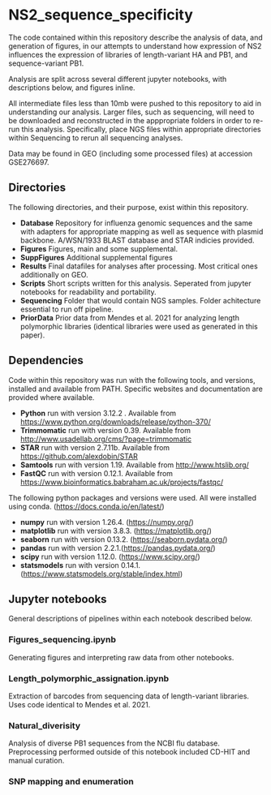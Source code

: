 

# NS2_sequence_specificity

The code contained within this repository describe the analysis of data, and generation of figures, in our attempts to understand how expression of NS2 influences the expression of libraries of length-variant HA and PB1, and sequence-variant PB1.

Analysis are split across several different jupyter notebooks, with descriptions below, and figures inline.

All intermediate files less than 10mb were pushed to this repository to aid in understanding our analysis.
Larger files, such as sequencing, will need to be downloaded and reconstructed in the apppropriate folders in order to re-run this analysis.
Specifically, place NGS files within appropriate directories within Sequencing to rerun all sequencing analyses.

Data may be found in GEO (including some processed files) at accession GSE276697.

## Directories

The following directories, and their purpose, exist within this repository.

- <b>Database</b>       Repository for influenza genomic sequences and the same with adapters for appropriate mapping as well as sequence with plasmid backbone. A/WSN/1933 BLAST database and STAR indicies provided.
-  <b>Figures</b>       Figures, main and some supplemental.
- <b>SuppFigures</b>    Additional supplemental figures
- <b>Results</b>        Final datafiles for analyses after processing. Most critical ones additionally on GEO.
- <b>Scripts</b>        Short scripts written for this analysis. Seperated from jupyter notebooks for readability and portability.
- <b>Sequencing</b>     Folder that would contain NGS samples. Folder achitecture essential to run off pipeline.
- <b>PriorData</b>      Prior data from Mendes et al. 2021 for analyzing length polymorphic libraries (identical libraries were used as generated in this paper).
  

## Dependencies

Code within this repository was run with the following tools, and versions, installed and available from PATH. Specific websites and documentation are provided where available. 

- <b>Python</b>      run with version 3.12.2 . Available from https://www.python.org/downloads/release/python-370/
- <b>Trimmomatic</b> run with version 0.39. Available from http://www.usadellab.org/cms/?page=trimmomatic
- <b>STAR</b>        run with version 2.7.11b. Available from https://github.com/alexdobin/STAR
- <b>Samtools</b>    run with version 1.19. Available from http://www.htslib.org/
- <b>FastQC</b>      run with version 0.12.1. Available from https://www.bioinformatics.babraham.ac.uk/projects/fastqc/


The following python packages and versions were used. All were installed using conda. (https://docs.conda.io/en/latest/)
- <b>numpy</b>       run with version 1.26.4. (https://numpy.org/)
- <b>matplotlib</b>  run with version 3.8.3. (https://matplotlib.org/)
- <b>seaborn</b>     run with version 0.13.2. (https://seaborn.pydata.org/)
- <b>pandas</b>      run with version 2.2.1.(https://pandas.pydata.org/)
- <b>scipy</b>       run with version 1.12.0. (https://www.scipy.org/)
- <b>statsmodels</b> run with version 0.14.1. (https://www.statsmodels.org/stable/index.html)

## Jupyter notebooks

General descriptions of pipelines within each notebook described below.

### Figures_sequencing.ipynb 

Generating figures and interpreting raw data from other notebooks.

### Length_polymorphic_assignation.ipynb

Extraction of barcodes from sequencing data of length-variant libraries. Uses code identical to Mendes et al. 2021.

### Natural_diverisity
Analysis of diverse PB1 sequences from the NCBI flu database. Preprocessing performed outside of this notebook included CD-HIT and manual curation.


### SNP mapping and enumeration



